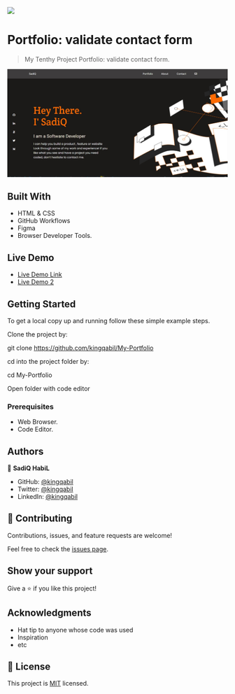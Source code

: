 ![](https://img.shields.io/badge/Microverse-blueviolet)

# Portfolio: validate contact form
> My Tenthy  Project Portfolio: validate contact form.

![screenshot](./imgs/app-image.png)


## Built With

- HTML & CSS
- GitHub Workflows
- Figma
- Browser Developer Tools.

## Live Demo

- [Live Demo Link](https://kingqabil.github.io/My-Portfolio/)
- [Live Demo 2](https://deploy-preview-10--sharp-joliot-d10f38.netlify.app/?utm_source=github&utm_campaign=bot_dp)


## Getting Started

To get a local copy up and running follow these simple example steps.

Clone the project by:

git clone https://github.com/kingqabil/My-Portfolio

cd into the project folder by:

cd My-Portfolio

Open folder with code editor


### Prerequisites

- Web Browser.
- Code Editor.


## Authors

👤 **SadiQ HabiL**

- GitHub: [@kingqabil](https://github.com/kingqabil)
- Twitter: [@kingqabil](https://twitter.com/kingqabil)
- LinkedIn: [@kingqabil](https://linkedin.com/in/kingqabil)

## 🤝 Contributing

Contributions, issues, and feature requests are welcome!

Feel free to check the [issues page](../../issues/).

## Show your support

Give a ⭐️ if you like this project!

## Acknowledgments

- Hat tip to anyone whose code was used
- Inspiration
- etc

## 📝 License

This project is [MIT](./MIT.md) licensed.
